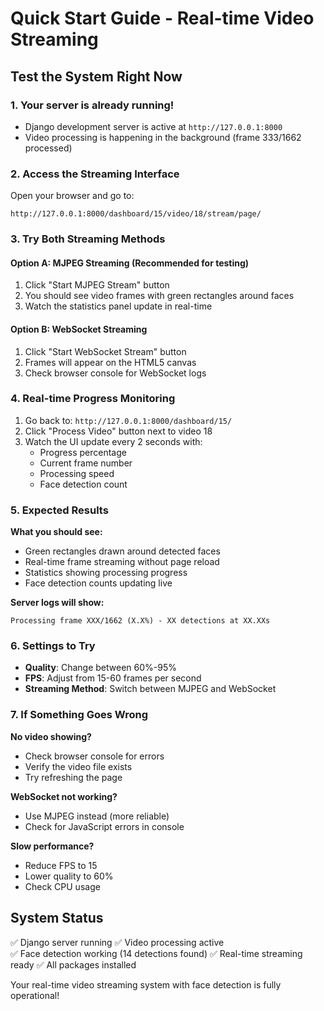 # Quick Start Guide - Real-time Video Streaming

## Test the System Right Now

### 1. Your server is already running! 
- Django development server is active at `http://127.0.0.1:8000`
- Video processing is happening in the background (frame 333/1662 processed)

### 2. Access the Streaming Interface
Open your browser and go to:
```
http://127.0.0.1:8000/dashboard/15/video/18/stream/page/
```

### 3. Try Both Streaming Methods

#### Option A: MJPEG Streaming (Recommended for testing)
1. Click "Start MJPEG Stream" button
2. You should see video frames with green rectangles around faces
3. Watch the statistics panel update in real-time

#### Option B: WebSocket Streaming
1. Click "Start WebSocket Stream" button  
2. Frames will appear on the HTML5 canvas
3. Check browser console for WebSocket logs

### 4. Real-time Progress Monitoring
1. Go back to: `http://127.0.0.1:8000/dashboard/15/`
2. Click "Process Video" button next to video 18
3. Watch the UI update every 2 seconds with:
   - Progress percentage
   - Current frame number
   - Processing speed
   - Face detection count

### 5. Expected Results

**What you should see:**
- Green rectangles drawn around detected faces
- Real-time frame streaming without page reload
- Statistics showing processing progress
- Face detection counts updating live

**Server logs will show:**
```
Processing frame XXX/1662 (X.X%) - XX detections at XX.XXs
```

### 6. Settings to Try
- **Quality**: Change between 60%-95% 
- **FPS**: Adjust from 15-60 frames per second
- **Streaming Method**: Switch between MJPEG and WebSocket

### 7. If Something Goes Wrong

**No video showing?**
- Check browser console for errors
- Verify the video file exists
- Try refreshing the page

**WebSocket not working?**
- Use MJPEG instead (more reliable)
- Check for JavaScript errors in console

**Slow performance?**
- Reduce FPS to 15
- Lower quality to 60%
- Check CPU usage

## System Status
✅ Django server running
✅ Video processing active  
✅ Face detection working (14 detections found)
✅ Real-time streaming ready
✅ All packages installed

Your real-time video streaming system with face detection is fully operational!

